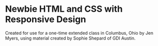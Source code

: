 # Newbie HTML and CSS with Responsive Design

Created for use for a one-time extended class in Columbus, Ohio by Jen Myers, using material created by Sophie Shepard of GDI Austin.

